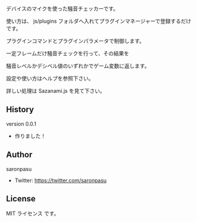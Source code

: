 デバイスのマイクを使った騒音チェッカーです。

使い方は、 js/plugins フォルダへ入れてプラグインマネージャーで登録するだけです。

プラグインコマンドとプラグインパラメータで制御します。

一定フレームだけ騒音チェックを行って、その結果を

騒音レベルかデシベル値のいずれかでゲーム変数に返します。

設定や使い方はヘルプを参照下さい。

詳しい処理は Sazanami.js を見て下さい。

## History
version 0.0.1
- 作りました！

## Author
saronpasu

- Twitter: https://twitter.com/saronpasu

## License
MIT ライセンス です。
